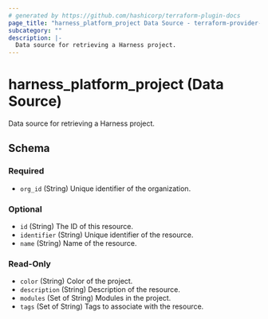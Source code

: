 ```yaml
---
# generated by https://github.com/hashicorp/terraform-plugin-docs
page_title: "harness_platform_project Data Source - terraform-provider-harness"
subcategory: ""
description: |-
  Data source for retrieving a Harness project.
---
```


# harness_platform_project (Data Source)

Data source for retrieving a Harness project.



<!-- schema generated by tfplugindocs -->
## Schema

### Required

- `org_id` (String) Unique identifier of the organization.

### Optional

- `id` (String) The ID of this resource.
- `identifier` (String) Unique identifier of the resource.
- `name` (String) Name of the resource.

### Read-Only

- `color` (String) Color of the project.
- `description` (String) Description of the resource.
- `modules` (Set of String) Modules in the project.
- `tags` (Set of String) Tags to associate with the resource.


